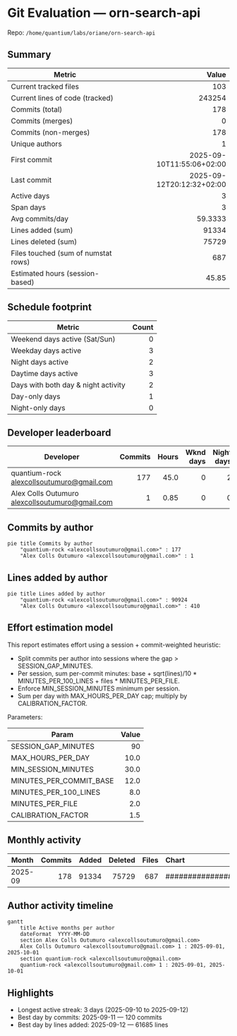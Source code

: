 # Git Evaluation — orn-search-api

Repo: `/home/quantium/labs/oriane/orn-search-api`

## Summary

| Metric | Value |
|---|---:|
| Current tracked files | 103 |
| Current lines of code (tracked) | 243254 |
| Commits (total) | 178 |
| Commits (merges) | 0 |
| Commits (non-merges) | 178 |
| Unique authors | 1 |
| First commit | 2025-09-10T11:55:06+02:00 |
| Last commit | 2025-09-12T20:12:32+02:00 |
| Active days | 3 |
| Span days | 3 |
| Avg commits/day | 59.3333 |
| Lines added (sum) | 91334 |
| Lines deleted (sum) | 75729 |
| Files touched (sum of numstat rows) | 687 |
| Estimated hours (session-based) | 45.85 |

## Schedule footprint

| Metric | Count |
|---|---:|
| Weekend days active (Sat/Sun) | 0 |
| Weekday days active | 3 |
| Night days active | 2 |
| Daytime days active | 3 |
| Days with both day & night activity | 2 |
| Day-only days | 1 |
| Night-only days | 0 |

## Developer leaderboard

| Developer | Commits | Hours | Wknd days | Night days | Day days | Both | Added | Deleted | Files | Active days | First | Last | Avg size | Median size | Stars |
|---|---:|---:|---:|---:|---:|---:|---:|---:|---:|---:|---|---|---:|---:|:--:
| quantium-rock <alexcollsoutumuro@gmail.com> | 177 | 45.0 | 0 | 2 | 2 | 1 | 90924 | 75729 | 684 | 3 | 2025-09-10T21:51:14+02:00 | 2025-09-12T20:12:32+02:00 | 941.54 | 36.0 | ★★★★★ |
| Alex Colls Outumuro <alexcollsoutumuro@gmail.com> | 1 | 0.85 | 0 | 0 | 1 | 0 | 410 | 0 | 3 | 1 | 2025-09-10T11:55:06+02:00 | 2025-09-10T11:55:06+02:00 | 410.0 | 410.0 | ☆☆☆☆☆ |

## Commits by author

```mermaid
pie title Commits by author
    "quantium-rock <alexcollsoutumuro@gmail.com>" : 177
    "Alex Colls Outumuro <alexcollsoutumuro@gmail.com>" : 1
```

## Lines added by author

```mermaid
pie title Lines added by author
    "quantium-rock <alexcollsoutumuro@gmail.com>" : 90924
    "Alex Colls Outumuro <alexcollsoutumuro@gmail.com>" : 410
```

## Effort estimation model

This report estimates effort using a session + commit-weighted heuristic:
- Split commits per author into sessions where the gap > SESSION_GAP_MINUTES.
- Per session, sum per-commit minutes: base + sqrt(lines)/10 * MINUTES_PER_100_LINES + files * MINUTES_PER_FILE.
- Enforce MIN_SESSION_MINUTES minimum per session.
- Sum per day with MAX_HOURS_PER_DAY cap; multiply by CALIBRATION_FACTOR.

Parameters:

| Param | Value |
|---|---:|
| SESSION_GAP_MINUTES | 90 |
| MAX_HOURS_PER_DAY | 10.0 |
| MIN_SESSION_MINUTES | 30.0 |
| MINUTES_PER_COMMIT_BASE | 12.0 |
| MINUTES_PER_100_LINES | 8.0 |
| MINUTES_PER_FILE | 2.0 |
| CALIBRATION_FACTOR | 1.5 |

## Monthly activity

| Month | Commits | Added | Deleted | Files | Chart |
|---|---:|---:|---:|---:|:---|
| 2025-09 | 178 | 91334 | 75729 | 687 | ######################################## |

## Author activity timeline

```mermaid
gantt
    title Active months per author
    dateFormat  YYYY-MM-DD
    section Alex Colls Outumuro <alexcollsoutumuro@gmail.com>
    Alex Colls Outumuro <alexcollsoutumuro@gmail.com> 1 : 2025-09-01, 2025-10-01
    section quantium-rock <alexcollsoutumuro@gmail.com>
    quantium-rock <alexcollsoutumuro@gmail.com> 1 : 2025-09-01, 2025-10-01
```

## Highlights

- Longest active streak: 3 days (2025-09-10 to 2025-09-12)
- Best day by commits: 2025-09-11 — 120 commits
- Best day by lines added: 2025-09-12 — 61685 lines

